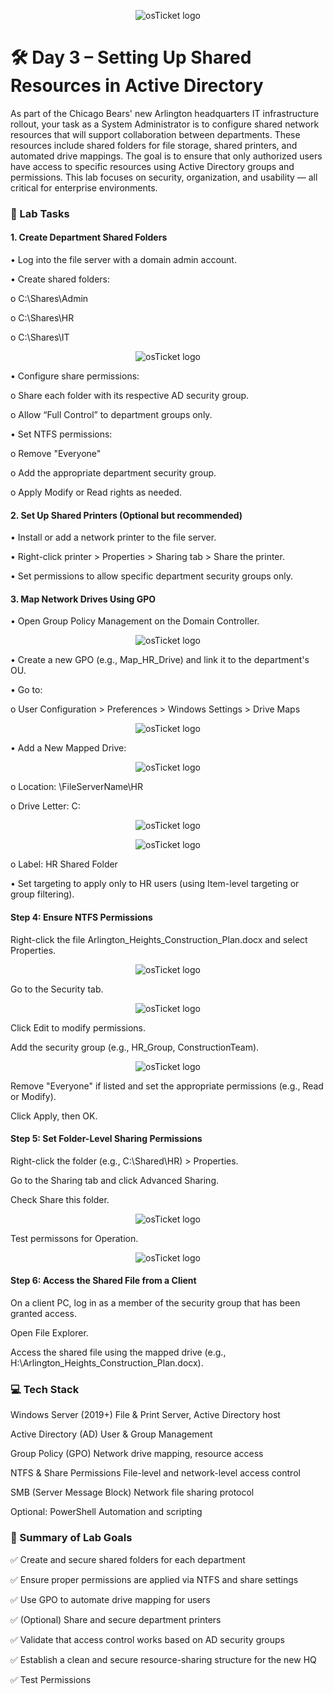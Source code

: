 <p align="center">
<img src="https://i.imgur.com/pqTjnLb.png" alt="osTicket logo"/>
</p>

# 🛠️ Day 3 – Setting Up Shared Resources in Active Directory

As part of the Chicago Bears' new Arlington headquarters IT infrastructure rollout, your task as a System Administrator is to configure shared network resources that will support collaboration between departments. These resources include shared folders for file storage, shared printers, and automated drive mappings. The goal is to ensure that only authorized users have access to specific resources using Active Directory groups and permissions.
This lab focuses on security, organization, and usability — all critical for enterprise environments.

### 🧪 Lab Tasks
#### 1. Create Department Shared Folders

•	Log into the file server with a domain admin account.

•	Create shared folders:

  o	C:\Shares\Admin
  
  o	C:\Shares\HR
  
  o	C:\Shares\IT

  <p align="center">
<img src="https://i.imgur.com/jebIUl2.png" alt="osTicket logo"/>
</p>
  
•	Configure share permissions:

  o	Share each folder with its respective AD security group.
  
  o	Allow “Full Control” to department groups only.
  
•	Set NTFS permissions:

  o	Remove "Everyone"
  
  o	Add the appropriate department security group.
  
  o	Apply Modify or Read rights as needed.

#### 2. Set Up Shared Printers (Optional but recommended)
•	Install or add a network printer to the file server.

•	Right-click printer > Properties > Sharing tab > Share the printer.

•	Set permissions to allow specific department security groups only.

#### 3. Map Network Drives Using GPO

•	Open Group Policy Management on the Domain Controller.

<p align="center">
<img src="https://i.imgur.com/9b1GmW9.png" alt="osTicket logo"/>
</p>

•	Create a new GPO (e.g., Map_HR_Drive) and link it to the department's OU.

•	Go to:

  o	User Configuration > Preferences > Windows Settings > Drive Maps

<p align="center">
<img src="https://i.imgur.com/0Ix9lj8.png" alt="osTicket logo"/>
</p>

•	Add a New Mapped Drive:

<p align="center">
<img src="https://i.imgur.com/FxvnaE3.png" alt="osTicket logo"/>
</p>

  o	Location: \\FileServerName\HR

  o	Drive Letter: C:

<p align="center">
<img src="https://i.imgur.com/s6as9fq.png" alt="osTicket logo"/>
</p>

<p align="center">
<img src="https://i.imgur.com/ieiaVKs.png" alt="osTicket logo"/>
</p>

  o	Label: HR Shared Folder

•	Set targeting to apply only to HR users (using Item-level targeting or group filtering).

#### Step 4: Ensure NTFS Permissions
Right-click the file Arlington_Heights_Construction_Plan.docx and select Properties.

<p align="center">
<img src="https://i.imgur.com/1PaWAJ0.png" alt="osTicket logo"/>
</p>

Go to the Security tab.

<p align="center">
<img src="https://i.imgur.com/i065ylv.png" alt="osTicket logo"/>
</p>

Click Edit to modify permissions.

Add the security group (e.g., HR_Group, ConstructionTeam).

<p align="center">
<img src="https://i.imgur.com/WG1Cp1B.png" alt="osTicket logo"/>
</p>

Remove "Everyone" if listed and set the appropriate permissions (e.g., Read or Modify).

Click Apply, then OK.

#### Step 5: Set Folder-Level Sharing Permissions
Right-click the folder (e.g., C:\Shared\HR) > Properties.

Go to the Sharing tab and click Advanced Sharing.

Check Share this folder.

<p align="center">
<img src="https://i.imgur.com/siMvEbB.png" alt="osTicket logo"/>
</p>

Test permissons for Operation.

<p align="center">
<img src="https://i.imgur.com/4WXIjaK.png" alt="osTicket logo"/>
</p>

#### Step 6: Access the Shared File from a Client
On a client PC, log in as a member of the security group that has been granted access.

Open File Explorer.

Access the shared file using the mapped drive (e.g., H:\Arlington_Heights_Construction_Plan.docx).

### 💻 Tech Stack

Windows Server (2019+)	File & Print Server, Active Directory host

Active Directory (AD)	User & Group Management

Group Policy (GPO)	Network drive mapping, resource access

NTFS & Share Permissions	File-level and network-level access control

SMB (Server Message Block)	Network file sharing protocol

Optional: PowerShell	Automation and scripting

### 🧾 Summary of Lab Goals

✅ Create and secure shared folders for each department

✅ Ensure proper permissions are applied via NTFS and share settings

✅ Use GPO to automate drive mapping for users

✅ (Optional) Share and secure department printers

✅ Validate that access control works based on AD security groups

✅ Establish a clean and secure resource-sharing structure for the new HQ

✅ Test Permissions
